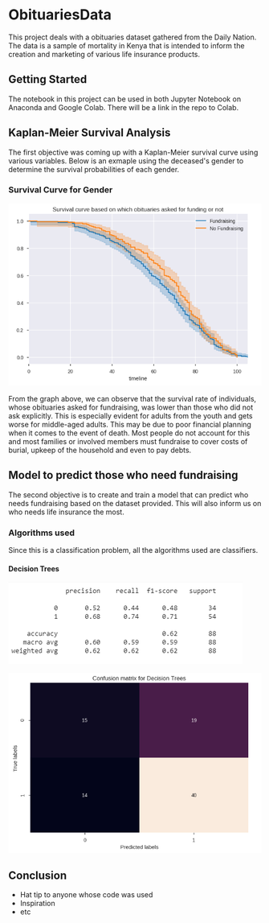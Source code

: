 # ObituariesData

This project deals with a obituaries dataset gathered from the Daily Nation. The data is a sample of mortality in Kenya that is intended to inform the creation and marketing of various life insurance products.

## Getting Started

The notebook in this project can be used in both Jupyter Notebook on Anaconda and Google Colab. There will be a link in the repo to Colab.

## Kaplan-Meier Survival Analysis

The first objective was coming up with a Kaplan-Meier survival curve using various variables. Below is an exmaple using the deceased's gender to determine the survival probabilities of each gender.

### Survival Curve for Gender

![Image of Survival Curve Gender](images/scfunding.png)

From the graph above, we can observe that the survival rate of individuals, whose obituaries asked for fundraising, was lower than those who did not ask explicitly. This is especially evident for adults from the youth and gets worse for middle-aged adults. This may be due to poor financial planning when it comes to the event of death. Most people do not account for this and most families or involved members must fundraise to cover costs of burial, upkeep of the household and even to pay debts.

## Model to predict those who need fundraising

The second objective is to create and train a model that can predict who needs fundraising based on the dataset provided. This will also inform us on who needs life insurance the most.

### Algorithms used
Since this is a classification problem, all the algorithms used are classifiers.

#### Decision Trees

![Decision Tree classification report](images/dt_report.png)

![Decision Tree Confusion Matrix](images/dt_cm.png)

<!-- #### Random Forest 

![Image of Survival Curve Gender](images/scfunding.png)

#### XGBoost

![Image of Survival Curve Gender](images/scfunding.png)

#### CATBoost

![Image of Survival Curve Gender](images/scfunding.png) -->

## Conclusion

* Hat tip to anyone whose code was used
* Inspiration
* etc
